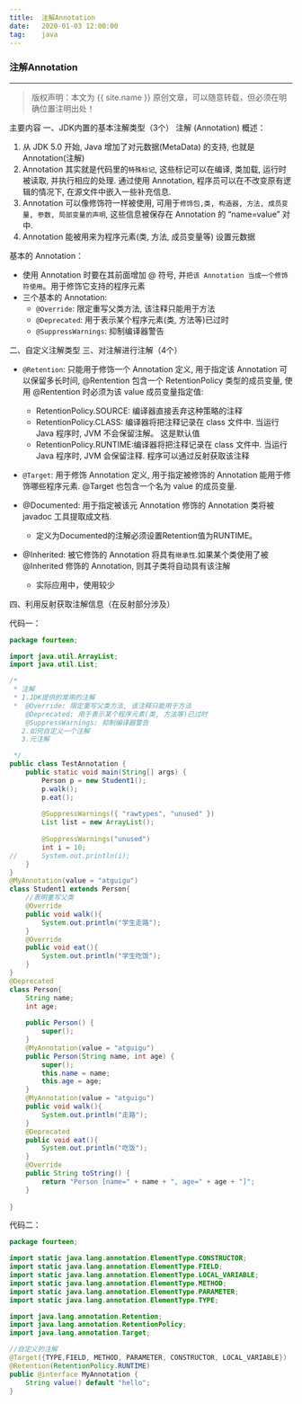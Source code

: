 ```yaml
---
title:  注解Annotation
date:   2020-01-03 12:00:00
tag:    java
---
```


### 注解Annotation

***
> 版权声明：本文为 {{ site.name }} 原创文章，可以随意转载，但必须在明确位置注明出处！

<head><link rel="stylesheet" href="../css/rouge.css"></head>



主要内容
一、JDK内置的基本注解类型（3个）
注解 (Annotation) 概述：
1. 从 JDK 5.0 开始, Java 增加了对元数据(MetaData) 的支持, 也就是 Annotation(注解)
2. Annotation 其实就是代码里的`特殊标记`, 这些标记可以在编译, 类加载, 运行时被读取, 并执行相应的处理. 通过使用 Annotation, 程序员可以在不改变原有逻辑的情况下, 在源文件中嵌入一些补充信息.
3. Annotation 可以像修饰符一样被使用, 可用于`修饰包,类, 构造器, 方法, 成员变量, 参数, 局部变量的声明`, 这些信息被保存在 Annotation 的 “name=value” 对中.
4. Annotation 能被用来为程序元素(类, 方法, 成员变量等) 设置元数据

基本的 Annotation：
- 使用 Annotation 时要在其前面增加 @ 符号, 并`把该 Annotation 当成一个修饰符使用`。用于修饰它支持的程序元素
- 三个基本的 Annotation:
    - `@Override`: 限定重写父类方法, 该注释只能用于方法
    - `@Deprecated`: 用于表示某个程序元素(类, 方法等)已过时
    - `@SuppressWarnings`: 抑制编译器警告


二、自定义注解类型
三、对注解进行注解（4个）
- `@Retention`: 只能用于修饰一个 Annotation 定义, 用于指定该 Annotation 可以保留多长时间, @Rentention 包含一个 RetentionPolicy 类型的成员变量, 使用 @Rentention 时必须为该 value 成员变量指定值:

    - RetentionPolicy.SOURCE: 编译器直接丢弃这种策略的注释
    - RetentionPolicy.CLASS: 编译器将把注释记录在 class 文件中. 当运行 Java 程序时, JVM 不会保留注解。 这是默认值
    - RetentionPolicy.RUNTIME:编译器将把注释记录在 class 文件中. 当运行 Java 程序时, JVM 会保留注释. 程序可以通过反射获取该注释

- `@Target`: 用于修饰 Annotation 定义, 用于指定被修饰的 Annotation 能用于修饰哪些程序元素. @Target 也包含一个名为 value 的成员变量.
- @Documented: 用于指定被该元 Annotation 修饰的 Annotation 类将被 javadoc 工具提取成文档.
    - 定义为Documented的注解必须设置Retention值为RUNTIME。
- @Inherited: 被它修饰的 Annotation 将具有`继承性`.如果某个类使用了被 @Inherited 修饰的 Annotation, 则其子类将自动具有该注解
    - 实际应用中，使用较少


四、利用反射获取注解信息（在反射部分涉及）


代码一：
```java
package fourteen;

import java.util.ArrayList;
import java.util.List;

/*
 * 注解
 * 1.JDK提供的常用的注解
 *  @Override: 限定重写父类方法, 该注释只能用于方法
	@Deprecated: 用于表示某个程序元素(类, 方法等)已过时
	@SuppressWarnings: 抑制编译器警告
   2.如何自定义一个注解
   3.元注解

 */
public class TestAnnotation {
	public static void main(String[] args) {
		Person p = new Student1();
		p.walk();
		p.eat();
		
		@SuppressWarnings({ "rawtypes", "unused" })
		List list = new ArrayList();
		
		@SuppressWarnings("unused")
		int i = 10;
//		System.out.println(i);
	}
}
@MyAnnotation(value = "atguigu")
class Student1 extends Person{
	//表明重写父类
	@Override
	public void walk(){
		System.out.println("学生走路");
	}
	@Override
	public void eat(){
		System.out.println("学生吃饭");
	}
}
@Deprecated
class Person{
	String name;
	int age;
	
	public Person() {
		super();
	}
	@MyAnnotation(value = "atguigu")
	public Person(String name, int age) {
		super();
		this.name = name;
		this.age = age;
	}
	@MyAnnotation(value = "atguigu")
	public void walk(){
		System.out.println("走路");
	}
	@Deprecated
	public void eat(){
		System.out.println("吃饭");
	}
	@Override
	public String toString() {
		return "Person [name=" + name + ", age=" + age + "]";
	}
	
}
```

代码二：
```java
package fourteen;

import static java.lang.annotation.ElementType.CONSTRUCTOR;
import static java.lang.annotation.ElementType.FIELD;
import static java.lang.annotation.ElementType.LOCAL_VARIABLE;
import static java.lang.annotation.ElementType.METHOD;
import static java.lang.annotation.ElementType.PARAMETER;
import static java.lang.annotation.ElementType.TYPE;

import java.lang.annotation.Retention;
import java.lang.annotation.RetentionPolicy;
import java.lang.annotation.Target;

//自定义的注解
@Target({TYPE,FIELD, METHOD, PARAMETER, CONSTRUCTOR, LOCAL_VARIABLE})
@Retention(RetentionPolicy.RUNTIME)
public @interface MyAnnotation {
	String value() default "hello";
}
```